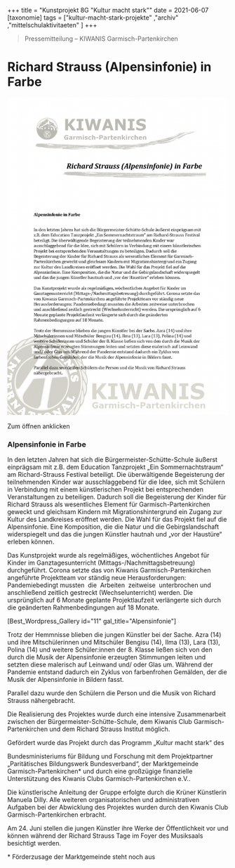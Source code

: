 +++
title = "Kunstprojekt 8G \"Kultur macht stark\""
date = 2021-06-07
[taxonomie]
tags = ["kultur-macht-stark-projekte" ,"archiv" ,"mittelschulaktivitaeten" ]
+++

> Pressemitteilung – KIWANIS Garmisch-Partenkirchen

# Richard Strauss (Alpensinfonie) in Farbe

[![Kultur macht stark](images/PM-Strauss-in-Farbe_Seite_1-714x1024.png)](https://volksschule-partenkirchen.de/wp-content/uploads/PM-Strauss-in-Farbe.pdf)

Zum öffnen anklicken

### **Alpensinfonie in Farbe**

In den letzten Jahren hat sich die Bürgermeister-Schütte-Schule äußerst einprägsam mit z.B. dem Education Tanzprojekt „Ein Sommernachtstraum“ am Richard-Strauss Festival beteiligt. Die überwältigende Begeisterung der teilnehmenden Kinder war ausschlaggebend für die Idee, sich mit Schülern in Verbindung mit einem künstlerischen Projekt bei entsprechenden Veranstaltungen zu beteiligen. Dadurch soll die Begeisterung der Kinder für Richard Strauss als wesentliches Element für Garmisch-Partenkirchen geweckt und gleichsam Kindern mit Migrationshintergrund ein Zugang zur Kultur des Landkreises eröffnet werden. Die Wahl für das Projekt fiel auf die Alpensinfonie. Eine Komposition, die die Natur und die Gebirgslandschaft widerspiegelt und das die jungen Künstler hautnah und „vor der Haustüre“ erleben können.

Das Kunstprojekt wurde als regelmäßiges, wöchentliches Angebot für Kinder im Ganztagesunterricht (Mittags-/Nachmittagsbetreuung) durchgeführt. Corona setzte das von Kiwanis Garmisch-Partenkirchen angeführte Projektteam vor ständig neue Herausforderungen: Pandemiebedingt mussten  die  Arbeiten  zeitweise  unterbrochen und anschließend zeitlich gestreckt (Wechselunterricht) werden. Die ursprünglich auf 6 Monate geplante Projektlaufzeit verlängerte sich durch die geänderten Rahmenbedingungen auf 18 Monate.

\[Best\_Wordpress\_Gallery id="11" gal\_title="Alpensinfonie"\]

Trotz der Hemmnisse blieben die jungen Künstler bei der Sache. Azra (14) und ihre Mitschülerinnen und Mitschüler Bengisu (14), Ilma (13), Lara (13), Polina (14) und weitere Schüler:innen der 8. Klasse ließen sich von den durch die Musik der Alpensinfonie erzeugten Stimmungen leiten und setzten diese malerisch auf Leinwand und/ oder Glas um. Während der Pandemie entstand dadurch ein Zyklus von farbenfrohen Gemälden, der die Musik der Alpensinfonie in Bildern fasst.

Parallel dazu wurde den Schülern die Person und die Musik von Richard Strauss nähergebracht.

Die Realisierung des Projektes wurde durch eine intensive Zusammenarbeit zwischen der Bürgermeister-Schütte-Schule, dem Kiwanis Club Garmisch-Partenkirchen und dem Richard Strauss Institut möglich.

Gefördert wurde das Projekt durch das Programm „Kultur macht stark“ des

Bundesministeriums für Bildung und Forschung mit dem Projektpartner „Paritätisches Bildungswerk Bundesverband“, der Marktgemeinde Garmisch-Partenkirchen\* und durch eine großzügige finanzielle Unterstützung des Kiwanis Clubs Garmisch-Partenkirchen e.V..

Die künstlerische Anleitung der Gruppe erfolgte durch die Krüner Künstlerin Manuela Dilly. Alle weiteren organisatorischen und administrativen Aufgaben bei der Abwicklung des Projektes wurden durch den Kiwanis Club Garmisch-Partenkirchen erbracht.

Am 24. Juni stellen die jungen Künstler ihre Werke der Öffentlichkeit vor und können während der Richard Strauss Tage im Foyer des Musiksaals besichtigt werden.

\* Förderzusage der Marktgemeinde steht noch aus
